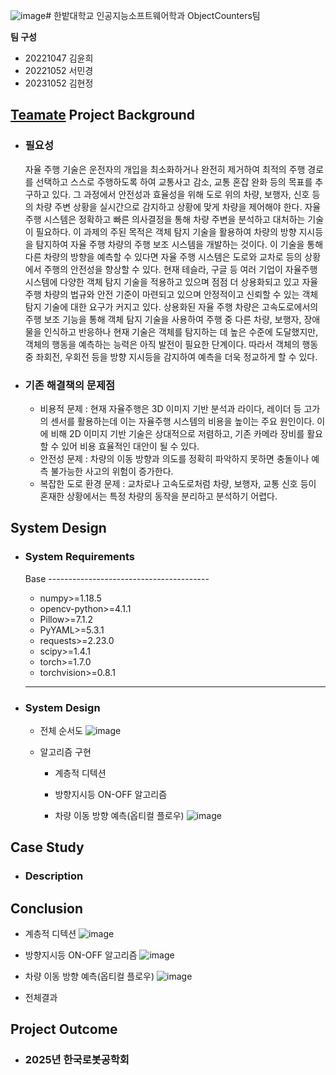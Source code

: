![image](https://github.com/user-attachments/assets/6a3b97b1-b5d5-4c5c-b551-d214ef340eff)# 한밭대학교 인공지능소프트웨어학과 ObjectCounters팀

**팀 구성**
- 20221047 김윤희 
- 20221052 서민경
- 20231052 김현정

## <u>Teamate</u> Project Background
- ### 필요성
  자율 주행 기술은 운전자의 개입을 최소화하거나 완전히 제거하여 최적의 주행 경로를 선택하고 스스로 주행하도록 하여 교통사고 감소, 교통 혼잡 완화 등의 목표를 추구하고 있다. 그 과정에서 안전성과 효율성을 위해 도로 위의 차량, 보행자, 신호 등의 차량 주변 상황을 실시간으로 감지하고 상황에 맞게 차량을 제어해야 한다. 자율 주행 시스템은 정확하고 빠른 의사결정을 통해 차량 주변을 분석하고 대처하는 기술이 필요하다.
 이 과제의 주된 목적은 객체 탐지 기술을 활용하여 차량의 방향 지시등을 탐지하여 자율 주행 차량의 주행 보조 시스템을 개발하는 것이다. 이 기술을 통해 다른 차량의 방향을 예측할 수 있다면 자율 주행 시스템은 도로와 교차로 등의 상황에서 주행의 안전성을 향상할 수 있다.
 현재 테슬라, 구글 등 여러 기업이 자율주행 시스템에 다양한 객체 탐지 기술을 적용하고 있으며 점점 더 상용화되고 있고 자율 주행 차량의 법규와 안전 기준이 마련되고 있으며 안정적이고 신뢰할 수 있는 객체 탐지 기술에 대한 요구가 커지고 있다.
  상용화된 자율 주행 차량은 고속도로에서의 주행 보조 기능을 통해 객체 탐지 기술을 사용하여 주행 중 다른 차량, 보행자, 장애물을 인식하고 반응하나 현재 기술은 객체를 탐지하는 데 높은 수준에 도달했지만, 객체의 행동을 예측하는 능력은 아직 발전이 필요한 단계이다. 따라서 객체의 행동 중 좌회전, 우회전 등을 방향 지시등을 감지하여 예측을 더욱 정교하게 할 수 있다.
  
- ### 기존 해결책의 문제점
  - 비용적 문제 : 현재 자율주행은 3D 이미지 기반 분석과 라이다, 레이더 등 고가의 센서를 활용하는데 이는 자율주행 시스템의 비용을 높이는 주요 원인이다. 이에 비해 2D 이미지 기반 기술은 상대적으로 저렴하고,   기존 카메라 장비를 활요할 수 있어 비용 효율적인 대안이 될 수 있다.
  - 안전성 문제 : 차량의 이동 방향과 의도를 정확히 파악하지 못하면 충돌이나 예측 불가능한 사고의 위험이 증가한다.
  - 복잡한 도로 환경 문제 : 교차로나 고속도로처럼 차량, 보행자, 교통 신호 등이 혼재한 상황에서는 특정 차량의 동작을 분리하고 분석하기 어렵다.
  
## System Design
  - ### System Requirements
    
    Base ----------------------------------------
    - numpy>=1.18.5
    - opencv-python>=4.1.1
    - Pillow>=7.1.2
    - PyYAML>=5.3.1
    - requests>=2.23.0
    - scipy>=1.4.1
    - torch>=1.7.0
    - torchvision>=0.8.1
    ----------------------------------------------

  - ### System Design

    - 전체 순서도
![image](https://github.com/user-attachments/assets/17d0553f-0042-43e8-8518-0de9922e8559)

    - 알고리즘 구현
      
      - 계층적 디텍션
  
      - 방향지시등 ON-OFF 알고리즘


      - 차량 이동 방향 예측(옵티컬 플로우)
![image](https://github.com/user-attachments/assets/1f6136b7-21bd-4bdc-b11a-7eb25e28412e)


    
## Case Study
  - ### Description
  
  
## Conclusion
  - 계층적 디텍션
![image](https://github.com/user-attachments/assets/71f6d926-4b00-41c1-b6d6-6390610be6ed)
  - 방향지시등 ON-OFF 알고리즘
![image](https://github.com/user-attachments/assets/43e31e6b-3b39-4ba2-814f-8176cadb509f)
  - 차량 이동 방향 예측(옵티컬 플로우)
![image](https://github.com/user-attachments/assets/44525876-880d-4278-93c7-5ddee0b745c0)

  - 전체결과
  
## Project Outcome
- ### 2025년 한국로봇공학회 

